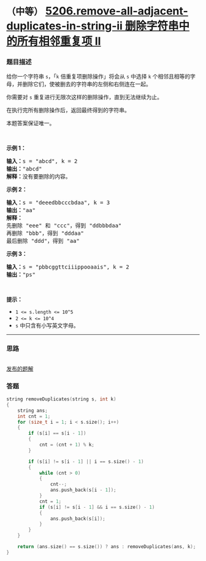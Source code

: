 # `（中等）`  [5206.remove-all-adjacent-duplicates-in-string-ii 删除字符串中的所有相邻重复项 II](https://leetcode-cn.com/problems/remove-all-adjacent-duplicates-in-string-ii/)

### 题目描述
<p>给你一个字符串&nbsp;<code>s</code>，「<code>k</code> 倍重复项删除操作」将会从 <code>s</code>&nbsp;中选择&nbsp;<code>k</code>&nbsp;个相邻且相等的字母，并删除它们，使被删去的字符串的左侧和右侧连在一起。</p>

<p>你需要对&nbsp;<code>s</code>&nbsp;重复进行无限次这样的删除操作，直到无法继续为止。</p>

<p>在执行完所有删除操作后，返回最终得到的字符串。</p>

<p>本题答案保证唯一。</p>

<p>&nbsp;</p>

<p><strong>示例 1：</strong></p>

<pre><strong>输入：</strong>s = "abcd", k = 2
<strong>输出：</strong>"abcd"
<strong>解释：</strong>没有要删除的内容。</pre>

<p><strong>示例 2：</strong></p>

<pre><strong>输入：</strong>s = "deeedbbcccbdaa", k = 3
<strong>输出：</strong>"aa"
<strong>解释： 
</strong>先删除 "eee" 和 "ccc"，得到 "ddbbbdaa"
再删除 "bbb"，得到 "dddaa"
最后删除 "ddd"，得到 "aa"</pre>

<p><strong>示例 3：</strong></p>

<pre><strong>输入：</strong>s = "pbbcggttciiippooaais", k = 2
<strong>输出：</strong>"ps"
</pre>

<p>&nbsp;</p>

<p><strong>提示：</strong></p>

<ul>
	<li><code>1 &lt;= s.length &lt;= 10^5</code></li>
	<li><code>2 &lt;= k &lt;= 10^4</code></li>
	<li><code>s</code>&nbsp;中只含有小写英文字母。</li>
</ul>


---
### 思路
```
```
[发布的题解](https://leetcode-cn.com/problems/remove-all-adjacent-duplicates-in-string-ii/solution/5206-by-ikaruga/) 

### 答题
``` C++
string removeDuplicates(string s, int k)
{
	string ans;
	int cnt = 1;
	for (size_t i = 1; i < s.size(); i++)
	{
		if (s[i] == s[i - 1])
		{
			cnt = (cnt + 1) % k;
		}

		if (s[i] != s[i - 1] || i == s.size() - 1)
		{
			while (cnt > 0)
			{
				cnt--;
				ans.push_back(s[i - 1]);
			}
			cnt = 1;
			if (s[i] != s[i - 1] && i == s.size() - 1)
			{
				ans.push_back(s[i]);
			}
		}
	}

	return (ans.size() == s.size()) ? ans : removeDuplicates(ans, k);
}
```
